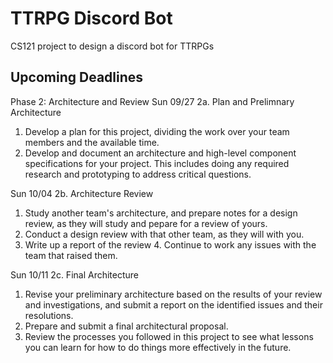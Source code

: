 # TTRPG Discord Bot

CS121 project to design a discord bot for TTRPGs

## Upcoming Deadlines
Phase 2: Architecture and Review
Sun 09/27	2a. Plan and Prelimnary Architecture	
1. Develop a plan for this project, dividing the work over your team members and the available time.
2. Develop and document an architecture and high-level component specifications for your project. This includes doing any required research and prototyping to address critical questions.

Sun 10/04	2b. Architecture Review	
1. Study another team's architecture, and prepare notes for a design review, as they will study and pepare for a review of yours.
2. Conduct a design review with that other team, as they will with you.
3. Write up a report of the review 4. Continue to work any issues with the team that raised them.

Sun 10/11	2c. Final Architecture	
1. Revise your preliminary architecture based on the results of your review and investigations, and submit a report on the identified issues and their resolutions.
2. Prepare and submit a final architectural proposal.
3. Review the processes you followed in this project to see what lessons you can learn for how to do things more effectively in the future.
